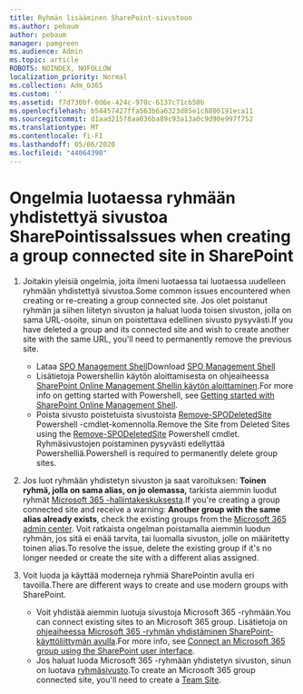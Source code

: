 ```yaml
---
title: Ryhmän lisääminen SharePoint-sivustoon
ms.author: pebaum
author: pebaum
manager: pamgreen
ms.audience: Admin
ms.topic: article
ROBOTS: NOINDEX, NOFOLLOW
localization_priority: Normal
ms.collection: Adm_O365
ms.custom: ''
ms.assetid: f7d730bf-0d6e-424c-970c-6137c71cb50b
ms.openlocfilehash: b54457427ffa563b6a6323d85e1c8800191eca11
ms.sourcegitcommit: d1aad215f8aa636ba89c93a13a0c9d90e997f752
ms.translationtype: MT
ms.contentlocale: fi-FI
ms.lasthandoff: 05/06/2020
ms.locfileid: "44064390"
---
```

# <a name="issues-when-creating-a-group-connected-site-in-sharepoint"></a><span data-ttu-id="cad2e-102">Ongelmia luotaessa ryhmään yhdistettyä sivustoa SharePointissa</span><span class="sxs-lookup"><span data-stu-id="cad2e-102">Issues when creating a group connected site in SharePoint</span></span>

1. <span data-ttu-id="cad2e-103">Joitakin yleisiä ongelmia, joita ilmeni luotaessa tai luotaessa uudelleen ryhmään yhdistettyä sivustoa.</span><span class="sxs-lookup"><span data-stu-id="cad2e-103">Some common issues encountered when creating or re-creating a group connected site.</span></span>
<span data-ttu-id="cad2e-104">Jos olet poistanut ryhmän ja siihen liitetyn sivuston ja haluat luoda toisen sivuston, jolla on sama URL-osoite, sinun on poistettava edellinen sivusto pysyvästi.</span><span class="sxs-lookup"><span data-stu-id="cad2e-104">If you have deleted a group and its connected site and wish to create another site with the same URL, you'll need to permanently remove the previous site.</span></span>

   - <span data-ttu-id="cad2e-105">Lataa [SPO Management Shell](https://support.office.com/article/introduction-to-the-sharepoint-online-management-shell-c16941c3-19b4-4710-8056-34c034493429)</span><span class="sxs-lookup"><span data-stu-id="cad2e-105">Download [SPO Management Shell](https://support.office.com/article/introduction-to-the-sharepoint-online-management-shell-c16941c3-19b4-4710-8056-34c034493429)</span></span>
   - <span data-ttu-id="cad2e-106">Lisätietoja Powershellin käytön aloittamisesta on ohjeaiheessa [SharePoint Online Management Shellin käytön aloittaminen](https://docs.microsoft.com/powershell/module/sharepoint-online/remove-sposite).</span><span class="sxs-lookup"><span data-stu-id="cad2e-106">For more info on getting started with Powershell, see [Getting started with SharePoint Online Management Shell](https://docs.microsoft.com/powershell/module/sharepoint-online/remove-sposite).</span></span>
   - <span data-ttu-id="cad2e-107">Poista sivusto poistetuista sivustoista [Remove-SPODeletedSite](https://docs.microsoft.com/powershell/module/sharepoint-online/remove-sposite?view=sharepoint-ps) Powershell -cmdlet-komennolla.</span><span class="sxs-lookup"><span data-stu-id="cad2e-107">Remove the Site from Deleted Sites using the [Remove-SPODeletedSite](https://docs.microsoft.com/powershell/module/sharepoint-online/remove-sposite?view=sharepoint-ps) Powershell cmdlet.</span></span> <span data-ttu-id="cad2e-108">Ryhmäsivustojen poistaminen pysyvästi edellyttää Powershelliä.</span><span class="sxs-lookup"><span data-stu-id="cad2e-108">Powershell is required to permanently delete group sites.</span></span>

1. <span data-ttu-id="cad2e-109">Jos luot ryhmään yhdistetyn sivuston ja saat varoituksen: **Toinen ryhmä, jolla on sama alias, on jo olemassa,** tarkista aiemmin luodut ryhmät [Microsoft 365 -hallintakeskuksesta](https://admin.microsoft.com/AdminPortal/Home#/groups).</span><span class="sxs-lookup"><span data-stu-id="cad2e-109">If you're creating a group connected site and receive a warning: **Another group with the same alias already exists**, check the existing groups from the [Microsoft 365 admin center](https://admin.microsoft.com/AdminPortal/Home#/groups).</span></span> <span data-ttu-id="cad2e-110">Voit ratkaista ongelman poistamalla aiemmin luodun ryhmän, jos sitä ei enää tarvita, tai luomalla sivuston, jolle on määritetty toinen alias.</span><span class="sxs-lookup"><span data-stu-id="cad2e-110">To resolve the issue, delete the existing group if it's no longer needed or create the site with a different alias assigned.</span></span>

1. <span data-ttu-id="cad2e-111">Voit luoda ja käyttää moderneja ryhmiä SharePointin avulla eri tavoilla.</span><span class="sxs-lookup"><span data-stu-id="cad2e-111">There are different ways to create and use modern groups with SharePoint.</span></span>

   - <span data-ttu-id="cad2e-112">Voit yhdistää aiemmin luotuja sivustoja Microsoft 365 -ryhmään.</span><span class="sxs-lookup"><span data-stu-id="cad2e-112">You can connect existing sites to an Microsoft 365 group.</span></span> <span data-ttu-id="cad2e-113">Lisätietoja on [ohjeaiheessa Microsoft 365 -ryhmän yhdistäminen SharePoint-käyttöliittymän avulla](https://docs.microsoft.com/sharepoint/dev/transform/modernize-connect-to-office365-group#connect-an-office-365-group-using-the-sharepoint-user-interface).</span><span class="sxs-lookup"><span data-stu-id="cad2e-113">For more info, see [Connect an Microsoft 365 group using the SharePoint user interface](https://docs.microsoft.com/sharepoint/dev/transform/modernize-connect-to-office365-group#connect-an-office-365-group-using-the-sharepoint-user-interface).</span></span>
   - <span data-ttu-id="cad2e-114">Jos haluat luoda Microsoft 365 -ryhmään yhdistetyn sivuston, sinun on luotava [ryhmäsivusto](https://admin.microsoft.com/sharepoint).</span><span class="sxs-lookup"><span data-stu-id="cad2e-114">To create an Microsoft 365 group connected site, you'll need to create a [Team Site](https://admin.microsoft.com/sharepoint).</span></span>
